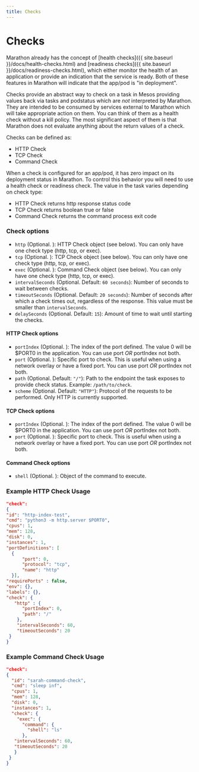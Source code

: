 ```yaml
---
title: Checks
---
```


# Checks

Marathon already has the concept of [health checks]({{ site.baseurl }}/docs/health-checks.html) and [readiness checks]({{ site.baseurl }}/docs/readiness-checks.html), which either monitor the health of an application or provide an indication that the service is ready.  Both of these features in Marathon will indicate that the app/pod is "in deployment".

Checks provide an abstract way to check on a task in Mesos providing values back via tasks and podstatus which are *not* interpreted by Marathon.   They are intended to be consumed by services external to Marathon which will take appropriate action on them.   You can think of them as a health check without a kill policy.  The most significant aspect of them is that Marathon does not evaluate anything about the return values of a check.

Checks can be defined as:

* HTTP Check
* TCP Check
* Command Check

When a check is configured for an app/pod, it has zero impact on its deployment status in Marathon.  To control this behavior you will need to use a health check or readiness check.  The value in the task varies depending on check type:

* HTTP Check returns http response status code
* TCP Check returns boolean true or false
* Command Check returns the command process exit code


### Check options

- `http` (Optional. ): HTTP Check object (see below).  You can only have one check type (http, tcp, or exec).
- `tcp` (Optional. ): TCP Check object (see below). You can only have one check type (http, tcp, or exec).
- `exec` (Optional. ): Command Check object (see below). You can only have one check type (http, tcp, or exec).
- `intervalSeconds` (Optional. Default: `60 seconds`): Number of seconds to wait between checks.
- `timeoutSeconds` (Optional. Default: `20 seconds`): Number of seconds after which a check times out, regardless of the response. This value must be smaller than `intervalSeconds`.
- `delaySeconds` (Optional. Default: `15`): Amount of time to wait until starting the checks.

#### HTTP Check options

- `portIndex` (Optional. ):  The index of the port defined.  The value 0 will be $PORT0 in the application. You can use port *OR* portIndex not both.
- `port` (Optional. ): Specific port to check.  This is useful when using a network overlay or have a fixed port.  You can use port *OR* portIndex not both.
- `path` (Optional. Default: `"/"`): Path to the endpoint the task exposes to provide check status. Example: `/path/to/check`.
- `scheme` (Optional. Default: `"HTTP"`): Protocol of the requests to be performed. Only HTTP is currently supported.

#### TCP Check options

- `portIndex` (Optional. ):  The index of the port defined.  The value 0 will be $PORT0 in the application. You can use port *OR* portIndex not both.
- `port` (Optional. ): Specific port to check.  This is useful when using a network overlay or have a fixed port.  You can use port *OR* portIndex not both.

#### Command Check options

- `shell` (Optional. ):  Object of the command to execute.

### Example HTTP Check Usage

```json
"check":
{
"id": "http-index-test",
"cmd": "python3 -m http.server $PORT0",
"cpus": 1,
"mem": 128,
"disk": 0,
"instances": 1,
"portDefinitions": [
  {
      "port": 0,
      "protocol": "tcp",
      "name": "http"
  }],
"requirePorts" : false,
"env": {},
"labels": {},
"check": {
   "http" : {
      "portIndex": 0,
      "path": "/"
    },
    "intervalSeconds": 60,
    "timeoutSeconds": 20
 }
}
```

### Example Command Check Usage

```json
"check":
{
  "id": "sarah-command-check",
  "cmd": "sleep inf",
  "cpus": 1,
  "mem": 128,
  "disk": 0,
  "instances": 1,
  "check": {
    "exec": {
      "command": {
        "shell": "ls"
      },
   "intervalSeconds": 60,
   "timeoutSeconds": 20
   }
 }
}
```
